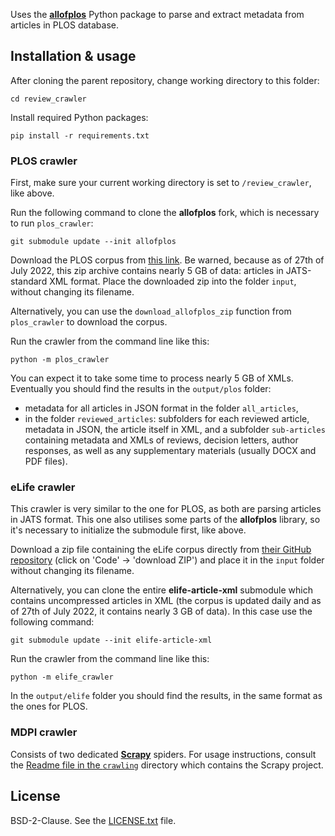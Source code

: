 Uses the [__allofplos__](https://doi.org/10.25080/Majora-4af1f417-009) Python package to parse and extract metadata from articles in PLOS database.

## Installation & usage

After cloning the parent repository, change working directory to this folder:

```cd review_crawler```

Install required Python packages:

```pip install -r requirements.txt```




### PLOS crawler

First, make sure your current working directory is set to `/review_crawler`, like above. 

Run the following command to clone the __allofplos__ fork, which is necessary to run `plos_crawler`:

```git submodule update --init allofplos```

Download the PLOS corpus from [this link](https://drive.google.com/a/plos.org/uc?id=0B_JDnoghFeEKLTlJT09IckMwOFk). Be warned, because as of 27th of July 2022, this zip archive contains nearly 5 GB of data: articles in JATS-standard XML format. Place the downloaded zip into the folder `input`, without changing its filename. 

Alternatively, you can use the `download_allofplos_zip` function from `plos_crawler` to download the corpus.

Run the crawler from the command line like this:

```python -m plos_crawler```

You can expect it to take some time to process nearly 5 GB of XMLs. Eventually you should find the results in the `output/plos` folder:
-  metadata for all articles in JSON format in the folder `all_articles`, 
- in the folder `reviewed_articles`: subfolders for each reviewed article, metadata in JSON, the article itself in XML, and a subfolder `sub-articles` containing metadata and XMLs of reviews, decision letters, author responses, as well as any supplementary materials (usually DOCX and PDF files).

### eLife crawler

This crawler is very similar to the one for PLOS, as both are parsing articles in JATS format. This one also utilises some parts of the __allofplos__ library, so it's necessary to initialize the submodule first, like above.

Download a zip file containing the eLife corpus directly from [their GitHub repository](https://github.com/elifesciences/elife-article-xml) (click on 'Code' -> 'download ZIP') and place it in the `input` folder without changing its filename.

Alternatively, you can clone the entire __elife-article-xml__ submodule which contains uncompressed articles in XML (the corpus is updated daily and as of 27th of July 2022, it contains nearly 3 GB of data). In this case use the following command:

```git submodule update --init elife-article-xml```

Run the crawler from the command line like this:

```python -m elife_crawler```

In the `output/elife` folder you should find the results, in the same format as the ones for PLOS.

### MDPI crawler

Consists of two dedicated [__Scrapy__](https://scrapy.org) spiders. For usage instructions, consult the [Readme file in the `crawling`](/review_crawler/crawling/) directory which contains the Scrapy project. 

## License

BSD-2-Clause. See the [LICENSE.txt](/review_crawler/LICENSE.txt) file.
